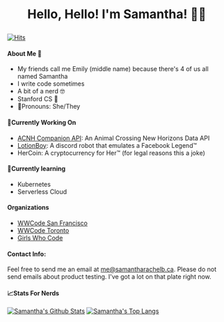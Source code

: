 <div align="center">
  <p>
    <sup>
      <h1> Hello, Hello! I'm Samantha! 👋🏻
    </sup>
  </p>
</div>

[![Hits](https://hits.seeyoufarm.com/api/count/incr/badge.svg?url=https%3A%2F%2Fgithub.com%2Fsamantharachelb&count_bg=%23CDB6D7&title_bg=%23555555&icon=&icon_color=%23E7E7E7&title=visitors&edge_flat=true)](https://hits.seeyoufarm.com)

#### About Me 🙂
- My friends call me Emily (middle name) because there's 4 of us all named Samantha
- I write code sometimes
- A bit of a nerd 🤓
- Stanford CS 🌲
- 🤗Pronouns: She/They

#### 🔭Currently Working On
- [ACNH Companion API](https://github.com/samantharachelb/acnh-api): An Animal Crossing New Horizons Data API
- [LotionBoy](https://github.com/samantharachelb/lotionboy): A discord robot that emulates a Facebook Legend™
- HerCoin: A cryptocurrency for Her™ (for legal reasons this a joke)

#### 🌱Currently learning
- Kubernetes
- Serverless Cloud

#### Organizations
- [WWCode San Francisco](https://www.womenwhocode.com/sf)
- [WWCode Toronto](https://www.womenwhocode.com/toronto)
- [Girls Who Code](https://girlswhocode.com)

#### Contact Info:
Feel free to send me an email at [me@samantharachelb.ca](mailto:me@samantharachelb.ca). Please do not
send emails about product testing. I've got a lot on that plate right now.

#### 📈Stats For Nerds

[![Samantha's Github Stats](https://github-readme-stats.vercel.app/api?username=samantharachelb&theme=cobalt&show_icons=true&count_private=true&include_all_commits=false)](https://github.com/anuraghazra/github-readme-stats)
[![Samantha's Top Langs](https://github-readme-stats.vercel.app/api/top-langs/?username=samantharachelb&langs_count=5&theme=cobalt&layout=compact)](https://github.com/anuraghazra/github-readme-stats)
<!--
**samantharachelb/samantharachelb** is a ✨ _special_ ✨ repository because its `README.md` (this file) appears on your GitHub profile.

Here are some ideas to get you started:

- 🔭 I’m currently working on ...
- 🌱 I’m currently learning ...
- 👯 I’m looking to collaborate on ...
- 🤔 I’m looking for help with ...
- 💬 Ask me about ...
- 📫 How to reach me: ...
- 😄 Pronouns: ...
- ⚡ Fun fact: ...
-->

